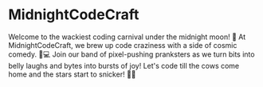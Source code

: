 # MidnightCodeCraft
Welcome to the wackiest coding carnival under the midnight moon! 🌙 At MidnightCodeCraft, we brew up code craziness with a side of cosmic comedy. 🎩💻 Join our band of pixel-pushing pranksters as we turn bits into belly laughs and bytes into bursts of joy! Let's code till the cows come home and the stars start to snicker! 🌟🤣
